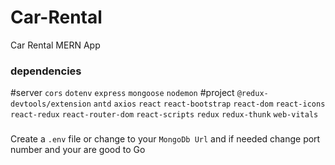 # Car-Rental
Car Rental MERN App

### dependencies
#server
  `cors`
  `dotenv`
  `express`
  `mongoose`
  `nodemon`
 #project
    `@redux-devtools/extension`
    `antd`
    `axios`
    `react`
    `react-bootstrap`
    `react-dom`
    `react-icons`
    `react-redux`
    `react-router-dom`
    `react-scripts`
    `redux`
    `redux-thunk`
    `web-vitals`
###
Create a `.env` file or change to your `MongoDb Url` and if needed change port number and your are good to Go
